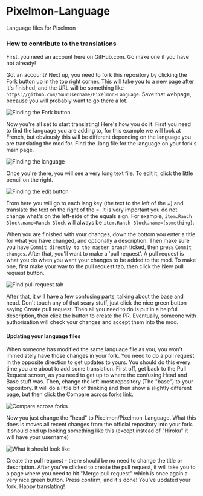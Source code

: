 Pixelmon-Language
=================

Language files for Pixelmon

### How to contribute to the translations

First, you need an account here on GitHub.com. Go make one if you have not already!

Got an account? Next up, you need to fork this repository by clicking the Fork button up in the top right corner. This will take you to a new page after it's finished, and the URL will be something like `https://github.com/YourUsername/Pixelmon-Language`. Save that webpage, because you will probably want to go there a lot.

![Finding the Fork button](https://gyazo.com/0ac26712ae962223da0c7e217f670fea.png "Fork button location")

Now you're all set to start translating! Here's how you do it. First you need to find the language you are adding to, for this example we will look at French, but obviously this will be different depending on the language you are translating the mod for. Find the .lang file for the language on your fork's main page.

![Finding the language](https://gyazo.com/b4cae4e6b8f1f4c86dd5196ebf368c0f.png "Finding the language")

Once you're there, you will see a very long text file. To edit it, click the little pencil on the right.

![Finding the edit button](https://gyazo.com/e773f566e3e3039f74a7fccd2ece6bba.png "Edit button")

From here you will go to each lang key (the text to the left of the =) and translate the text on the right of the =. It is very important you do not change what's on the left-side of the equals sign. For example, `item.Ranch Block.name=Ranch Block` will always be `item.Ranch Block.name=[something]`. 

When you are finished with your changes, down the bottom you enter a title for what you have changed, and optionally a description. Then make sure you have `Commit directly to the master branch` ticked, then press `Commit changes`. After that, you'll want to make a 'pull request'. A pull request is what you do when you want your changes to be added to the mod. To make one, first make your way to the pull request tab, then click the New pull request button.

![Find pull request tab](https://gyazo.com/5143477d21ba0ad31c3f5f904e5d1b05.png "New pull request")

After that, it will have a few confusing parts, talking about the base and head. Don't touch any of that scary stuff, just click the nice green button saying Create pull request. Then all you need to do is put in a helpful description, then click the button to create the PR. Eventually, someone with authorisation will check your changes and accept them into the mod. 

#### Updating your language files

When someone has modified the same language file as you, you won't immediately have those changes in your fork. You need to do a pull request in the opposite direction to get updates to yours. You should do this every time you are about to add some translation. First off, get back to the Pull Request screen, as you need to get up to where the confusing Head and Base stuff was. Then, change the left-most repository (The "base") to your repository. It will do a little bit of thinking and then show a slightly different page, but then click the Compare across forks link.

![Compare across forks](https://gyazo.com/0c0edbec66c9074cb078b2c18e8dbad8.png "Compare across forks")

Now you just change the "head" to Pixelmon/Pixelmon-Language. What this does is moves all recent changes from the official repository into your fork. It should end up looking something like this (except instead of "Hiroku" it will have your username)

![What it should look like](https://gyazo.com/84b61624b94820b0977ec1a753e17774.png "What it should look like")

Create the pull request - there should be no need to change the title or description. After you've clicked to create the pull request, it will take you to a page where you need to hit "Merge pull request" which is once again a very nice green button. Press confirm, and it's done! You've updated your fork. Happy translating!
